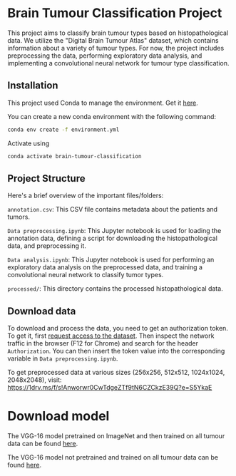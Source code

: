 # Brain Tumour Classification Project

This project aims to classify brain tumour types based on histopathological data. We utilize the "Digital Brain Tumour Atlas" dataset, which contains information about a variety of tumour types. For now, the project includes preprocessing the data, performing exploratory data analysis, and implementing a convolutional neural network for tumour type classification.

## Installation

This project used Conda to manage the environment. Get it [here](https://www.anaconda.com/download).

You can create a new conda environment with the following command:

```bash
conda env create -f environment.yml
```

Activate using 

```bash
conda activate brain-tumour-classification
```

## Project Structure
Here's a brief overview of the important files/folders:

`annotation.csv`: This CSV file contains metadata about the patients and tumors.

`Data preprocessing.ipynb`: This Jupyter notebook is used for loading the annotation data, defining a script for downloading the histopathological data, and preprocessing it.

`Data analysis.ipynb`: This Jupyter notebook is used for performing an exploratory data analysis on the preprocessed data, and training a convolutional neural network to classify tumor types.

`processed/`: This directory contains the processed histopathological data.

## Download data

To download and process the data, you need to get an authorization token. To get it, first [request access to the dataset](https://data-proxy.ebrains.eu/datasets/8fc108ab-e2b4-406f-8999-60269dc1f994). Then inspect the network traffic in the browser (F12 for Chrome) and search for the header `Authorization`. You can then insert the token value into the corresponding variable in `Data preprocessing.ipynb`.

To get preprocessed data at various sizes (256x256, 512x512, 1024x1024, 2048x2048), visit: https://1drv.ms/f/s!Anworwr0CwTdgeZTf9tN6CZCkzE39Q?e=S5YkaE

# Download model

The VGG-16 model pretrained on ImageNet and then trained on all tumour data can be found [here](https://1drv.ms/u/s!Anworwr0CwTdg7JR4opsZx2pzSoL9w?e=IPESMe).

The VGG-16 model not pretrained and trained on all tumour data can be found [here](https://1drv.ms/u/s!Anworwr0CwTdg7JQkkTNU1FzEuLq-w?e=dmUggs).